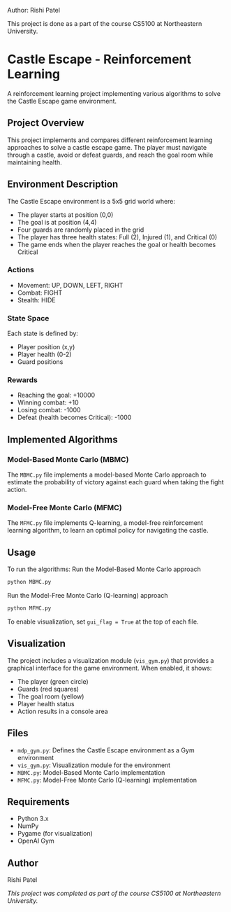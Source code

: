 Author: Rishi Patel

This project is done as a part of the course CS5100 at Northeastern University.

# Castle Escape - Reinforcement Learning

A reinforcement learning project implementing various algorithms to solve the Castle Escape game environment.

## Project Overview

This project implements and compares different reinforcement learning approaches to solve a castle escape game. The player must navigate through a castle, avoid or defeat guards, and reach the goal room while maintaining health.

## Environment Description

The Castle Escape environment is a 5x5 grid world where:
- The player starts at position (0,0)
- The goal is at position (4,4)
- Four guards are randomly placed in the grid
- The player has three health states: Full (2), Injured (1), and Critical (0)
- The game ends when the player reaches the goal or health becomes Critical

### Actions
- Movement: UP, DOWN, LEFT, RIGHT
- Combat: FIGHT
- Stealth: HIDE

### State Space
Each state is defined by:
- Player position (x,y)
- Player health (0-2)
- Guard positions

### Rewards
- Reaching the goal: +10000
- Winning combat: +10
- Losing combat: -1000
- Defeat (health becomes Critical): -1000

## Implemented Algorithms

### Model-Based Monte Carlo (MBMC)
The `MBMC.py` file implements a model-based Monte Carlo approach to estimate the probability of victory against each guard when taking the fight action.

### Model-Free Monte Carlo (MFMC)
The `MFMC.py` file implements Q-learning, a model-free reinforcement learning algorithm, to learn an optimal policy for navigating the castle.

## Usage

To run the algorithms:
Run the Model-Based Monte Carlo approach
``` bash
python MBMC.py
```

Run the Model-Free Monte Carlo (Q-learning) approach
``` bash
python MFMC.py
```

To enable visualization, set `gui_flag = True` at the top of each file.

## Visualization

The project includes a visualization module (`vis_gym.py`) that provides a graphical interface for the game environment. When enabled, it shows:
- The player (green circle)
- Guards (red squares)
- The goal room (yellow)
- Player health status
- Action results in a console area

## Files

- `mdp_gym.py`: Defines the Castle Escape environment as a Gym environment
- `vis_gym.py`: Visualization module for the environment
- `MBMC.py`: Model-Based Monte Carlo implementation
- `MFMC.py`: Model-Free Monte Carlo (Q-learning) implementation

## Requirements

- Python 3.x
- NumPy
- Pygame (for visualization)
- OpenAI Gym

## Author

Rishi Patel

*This project was completed as part of the course CS5100 at Northeastern University.*